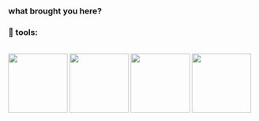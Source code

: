 ### what brought you here?

### 🔨  tools:
<div style="display: inline_block"><br>
<img align="center" height="120" width="120" src="https://cdn.jsdelivr.net/gh/devicons/devicon/icons/cplusplus/cplusplus-original.svg" /> <img align="center" height="120" width="120" src="https://img.icons8.com/color/144/000000/c-sharp-logo-2.png"/> <img align="center" height="120" width="120" src="https://img.icons8.com/color/144/000000/c-programming.png"/>
<img align="center" height="120" width="120" src="https://cdn.jsdelivr.net/gh/devicons/devicon/icons/java/java-original.svg" />

</div>
